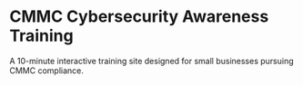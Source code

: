 # CMMC Cybersecurity Awareness Training

A 10-minute interactive training site designed for small businesses pursuing CMMC compliance.